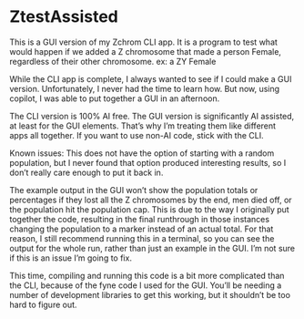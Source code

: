 # ZtestAssisted
This is a GUI version of my Zchrom CLI app.  It is a program to test what would happen if we added a Z chromosome that made a person Female, regardless of their other chromosome. ex: a ZY Female

While the CLI app is complete, I always wanted to see if I could make a GUI version.  Unfortunately, I never had the time to learn how.  But now, using copilot, I was able to put together a GUI in an afternoon.

The CLI version is 100% AI free.  The GUI version is significantly AI assisted, at least for the GUI elements.  That’s why I’m treating them like different apps all together.  If you want to use non-AI code, stick with the CLI.

Known issues:
This does not have the option of starting with a random population, but I never found that option produced interesting results, so I don’t really care enough to put it back in.

The example output in the GUI won’t show the population totals or percentages if they lost all the Z chromosomes by the end, men died off, or the population hit the population cap.  This is due to the way I originally put together the code, resulting in the final runthrough in those instances changing the population to a marker instead of an actual total.  For that reason, I still recommend running this in a terminal, so you can see the output for the whole run, rather than just an example in the GUI.  I’m not sure if this is an issue I’m going to fix.

This time, compiling and running this code is a bit more complicated than the CLI, because of the fyne code I used for the GUI.  You’ll be needing a number of development libraries to get this working, but it shouldn’t be too hard to figure out.
